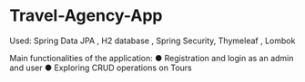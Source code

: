# Travel-Agency-App

Used: Spring Data JPA , H2 database , Spring Security, Thymeleaf , Lombok

Main functionalities of the application:
● Registration and login as an admin and user
● Exploring CRUD operations on Tours
